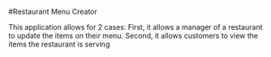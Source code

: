 #Restaurant Menu Creator

This application allows for 2 cases: First, it allows a manager of a restaurant to update the items on their menu. Second, it allows customers to view the items the restaurant is serving
